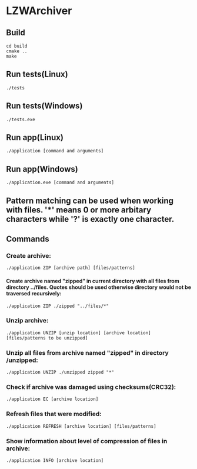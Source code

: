 # LZWArchiver
## Build
```
cd build
cmake ..
make
```
## Run tests(Linux)
```
./tests
```
## Run tests(Windows)
```
./tests.exe
```
## Run app(Linux)
```
./application [command and arguments]
```
## Run app(Windows)
```
./application.exe [command and arguments]
```
## Pattern matching can be used when working with files. '*' means 0 or more arbitary characters while '?' is exactly one character.  
## Commands
### Create archive:
```
./application ZIP [archive path] [files/patterns]
```
#### Create archive named "zipped" in current directory with all files from directory ../files. Quotes should be used otherwise directory would not be traversed recursively:
```
./application ZIP ./zipped "../files/*" 
```
### Unzip archive:
```
./application UNZIP [unzip location] [archive location] [files/patterns to be unzipped]
```
### Unzip all files from archive named "zipped" in directory /unzipped:
```
./application UNZIP ./unzipped zipped "*"
```
### Check if archive was damaged using checksums(CRC32):
```
./application EC [archive location]
```
### Refresh files that were modified:
```
./application REFRESH [archive location] [files/patterns]
```
### Show information about level of compression of files in archive:
```
./application INFO [archive location]
```
